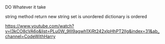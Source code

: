 DO Whatever it take

string method return new string 
set is unordered
dictionary is ordered 

https://www.youtube.com/watch?v=l3kCO8cVA6o&list=PLu0W_9lII9agwh1XjRt242xIpHhPT2llg&index=31&ab_channel=CodeWithHarry